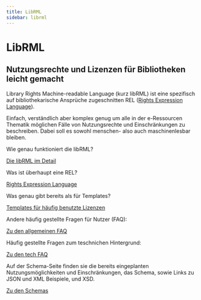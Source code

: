 ```yaml
---
title: LibRML
sidebar: librml
---
```

# LibRML
## Nutzungsrechte und Lizenzen für Bibliotheken leicht gemacht

Library Rights Machine-readable Language (kurz libRML) ist eine spezifisch auf bibliothekarische Ansprüche zugeschnitten REL ([Rights Expression Language](rel.markdown)).

Einfach, verständlich aber komplex genug um alle in der e-Ressourcen Thematik möglichen Fälle von Nutzungsrechte und Einschränkungen zu beschreiben. Dabei soll es sowohl menschen- also auch maschinenlesbar bleiben.




Wie genau funktioniert die libRML? 

[Die libRML im Detail](detail.markdown)


Was ist überhaupt eine REL? 

[Rights Expression Language](rel.markdown)


Was genau gibt bereits als für Templates? 

[Templates für häufig benutzte Lizenzen](tmpl/templates.markdown)


Andere häufig gestellte Fragen für Nutzer (FAQ):

[Zu den allgemeinen FAQ](allgfaq.markdown)


Häufig gestellte Fragen zum teschnichen Hintergrund:

[Zu den tech FAQ](techfaq.markdown)


Auf der Schema-Seite finden sie die bereits eingeplanten Nutzungsmöglichkeiten und Einschränkungen, das Schema, sowie Links zu JSON und XML Beispiele, und XSD.

[Zu den Schemas](schema/schema.markdown)



